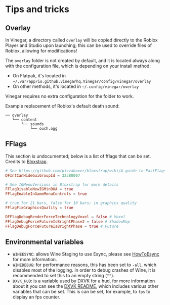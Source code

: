 # Tips and tricks

## Overlay
In Vinegar, a directory called `overlay` will be copied directly to the Roblox Player and Studio upon launching; this can be used to override files of Roblox, allowing for modifications!

The `overlay` folder is not created by default, and it is located always along with the configuration file, which is depending on your install method:

- On Flatpak, it's located in `~/.var/app/io.github.vinegarhq.Vinegar/config/vinegar/overlay`
- On other methods, it's located in `~/.config/vinegar/overlay`

Vinegar requires no extra configuration for the folder to work.

Example replacement of Roblox's default death sound:
```
── overlay
   └── content
       └── sounds
           └── ouch.ogg
```

## FFlags
This section is undocumented; below is a list of fflags that can be set. Credits to [Bloxstrap](https://github.com/pizzaboxer/bloxstrap/blob/main/Bloxstrap/FastFlagManager.cs).

```toml
# See https://github.com/pizzaboxer/bloxstrap/wiki/A-guide-to-FastFlags#gui-hiding
DFIntCanHideGuiGroupId = 32380007

# See IGMenuVersions in Bloxstrap for more details
FFlagDisableNewIGMinDUA = true
FFlagEnableInGameMenuControls = true

# true for 21 bars, false for 10 bars; in graphics quality
FFlagFixGraphicsQuality = true

DFFlagDebugRenderForceTechnologyVoxel = false # Voxel
FFlagDebugForceFutureIsBrightPhase2 = false # ShadowMap
FFlagDebugForceFutureIsBrightPhase = true # Future
```

## Environmental variables
+ `WINEESYNC`: allows Wine Staging to use Esync, please see [HowToEsync](https://github.com/lutris/docs/blob/master/HowToEsync.md) for more information.
+ `WINEDEBUG`: for performance reasons, this has been set to `-all`, which disables most of the logging. In order to debug crashes of Wine, it is recommended to set this to an empty string (`""`).
+ `DXVK_HUD`: is a variable used by DXVK for a hud, for more information about it you can see the [DXVK README](https://github.com/doitsujin/dxvk#hud), which includes various other variables that can be set. This is can be set, for example, to `fps` to display an fps counter.

